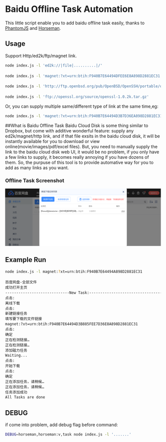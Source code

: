 Baidu Offline Task Automation
=======

This little script enable you to add baidu offline task easily, thanks to [PhantomJS](http://phantomjs.org/) and [Horseman](https://github.com/johntitus/node-horseman).

## Usage

Support Http/ed2k/ftp/magnet link.

```bash
node index.js -l 'ed2k://|file|..........|/'

node index.js -l 'magnet:?xt=urn:btih:F940B7E64494DFEE6E8A898D2881EC31'

node index.js -l 'http://ftp.openbsd.org/pub/OpenBSD/OpenSSH/portable/openssh-7.5p1.tar.gz'

node index.js -l 'ftp://openssl.org/source/openssl-1.0.2k.tar.gz'

```

Or, you can supply multiple same/different type of link at the same time,eg:

```bash
node index.js -l 'magnet:?xt=urn:btih:F940B7E64494D3B7D36EA898D2881EC31' -l 'ftp://openssl.org/source/openssl-1.0.2k.tar.gz'
```

##What is Baidu Offline Task
Baidu Cloud Disk is some thing similar to Dropbox, but come with additive wonderful feature: supply any ed2k/magnet/http link, and if that file exsits in the baidu cloud disk, it will be instantly available for you to download or view online(movie/images/pdf/excel files). But, you need to manually supply the link to the baidu cloud disk web UI, it would be no problem, if you only have a few links to supply, it becomes really annoying if you have dozens of them. So, the purpuse of this tool is to provide automative way for you to add as many links as you want.

### Offline Task Screenshot

<img src="beforeadd.png" alt="" width="" height="">

## Example Run

```bash
node index.js -l magnet:?xt=urn:btih:F940B7E64494A898D2881EC31

百度网盘-全部文件
成功打开主页
-----------------------------New Task:---------------------------------------
点击:
离线下载
点击:
新建链接任务
填写要下载的文件链接
magnet:?xt=urn:btih:F940B7E64494D3B885FEE7D36E8A898D2881EC31
点击:
确定
正在检测链接…
正在检测链接…
添加磁力任务
Waiting...
点击:
开始下载
点击:
确定
正在添加任务，请稍候…
正在添加任务，请稍候…
任务添加成功
All Tasks are done
```

## DEBUG

if come into problem, add debug flag before command:

```bash
DEBUG=horseman,horseman:v,task node index.js -l '.......'
```